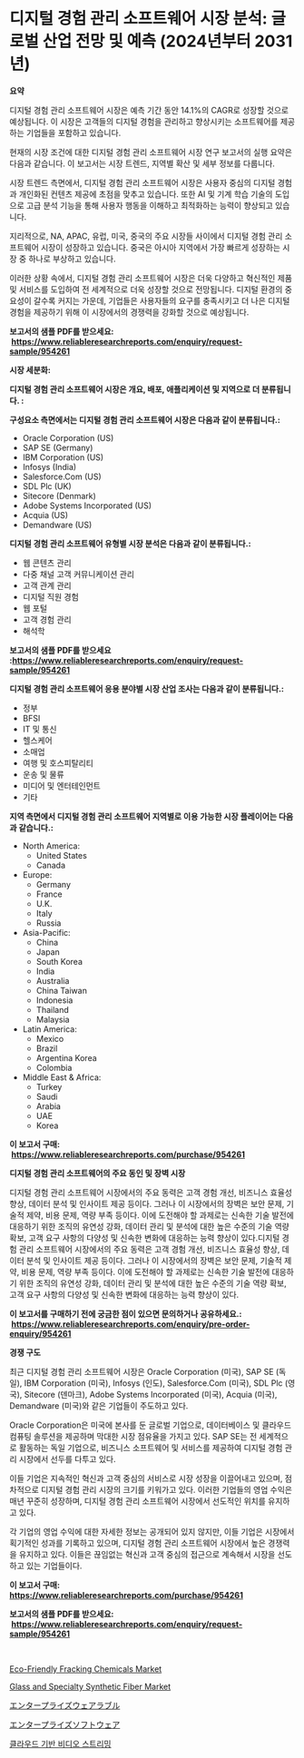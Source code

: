 <p><h1>디지털 경험 관리 소프트웨어 시장 분석: 글로벌 산업 전망 및 예측 (2024년부터 2031년)</h1></p><p><strong>요약</strong></p>
<p><p>디지털 경험 관리 소프트웨어 시장은 예측 기간 동안 14.1%의 CAGR로 성장할 것으로 예상됩니다. 이 시장은 고객들의 디지털 경험을 관리하고 향상시키는 소프트웨어를 제공하는 기업들을 포함하고 있습니다.</p><p>현재의 시장 조건에 대한 디지털 경험 관리 소프트웨어 시장 연구 보고서의 실행 요약은 다음과 같습니다. 이 보고서는 시장 트렌드, 지역별 확산 및 세부 정보를 다룹니다.</p><p>시장 트렌드 측면에서, 디지털 경험 관리 소프트웨어 시장은 사용자 중심의 디지털 경험과 개인화된 컨텐츠 제공에 초점을 맞추고 있습니다. 또한 AI 및 기계 학습 기술의 도입으로 고급 분석 기능을 통해 사용자 행동을 이해하고 최적화하는 능력이 향상되고 있습니다.</p><p>지리적으로, NA, APAC, 유럽, 미국, 중국의 주요 시장들 사이에서 디지털 경험 관리 소프트웨어 시장이 성장하고 있습니다. 중국은 아시아 지역에서 가장 빠르게 성장하는 시장 중 하나로 부상하고 있습니다.</p><p>이러한 상황 속에서, 디지털 경험 관리 소프트웨어 시장은 더욱 다양하고 혁신적인 제품 및 서비스를 도입하여 전 세계적으로 더욱 성장할 것으로 전망됩니다. 디지털 환경의 중요성이 갈수록 커지는 가운데, 기업들은 사용자들의 요구를 충족시키고 더 나은 디지털 경험을 제공하기 위해 이 시장에서의 경쟁력을 강화할 것으로 예상됩니다.</p></p>
<p><strong>보고서의 샘플 PDF를 받으세요: &nbsp;<a href="https://www.reliableresearchreports.com/enquiry/request-sample/954261">https://www.reliableresearchreports.com/enquiry/request-sample/954261</a></strong></p>
<p><strong>시장 세분화:</strong></p>
<p><strong> 디지털 경험 관리 소프트웨어 시장은 개요, 배포, 애플리케이션 및 지역으로 더 분류됩니다. :</strong></p>
<p><strong>구성요소 측면에서는 디지털 경험 관리 소프트웨어 시장은 다음과 같이 분류됩니다.:</strong></p>
<p><ul><li>Oracle Corporation (US)</li><li>SAP SE (Germany)</li><li>IBM Corporation (US)</li><li>Infosys (India)</li><li>Salesforce.Com (US)</li><li>SDL Plc (UK)</li><li>Sitecore (Denmark)</li><li>Adobe Systems Incorporated (US)</li><li>Acquia (US)</li><li>Demandware (US)</li></ul></p>
<p><strong> 디지털 경험 관리 소프트웨어 유형별 시장 분석은 다음과 같이 분류됩니다.:</strong></p>
<p><ul><li>웹 콘텐츠 관리</li><li>다중 채널 고객 커뮤니케이션 관리</li><li>고객 관계 관리</li><li>디지털 직원 경험</li><li>웹 포털</li><li>고객 경험 관리</li><li>해석학</li></ul></p>
<p><strong>보고서의 샘플 PDF를 받으세요 :<a href="https://www.reliableresearchreports.com/enquiry/request-sample/954261">https://www.reliableresearchreports.com/enquiry/request-sample/954261</a></strong></p>
<p><strong> 디지털 경험 관리 소프트웨어 응용 분야별 시장 산업 조사는 다음과 같이 분류됩니다.:</strong></p>
<p><ul><li>정부</li><li>BFSI</li><li>IT 및 통신</li><li>헬스케어</li><li>소매업</li><li>여행 및 호스피탈리티</li><li>운송 및 물류</li><li>미디어 및 엔터테인먼트</li><li>기타</li></ul></p>
<p><strong>지역 측면에서 디지털 경험 관리 소프트웨어 지역별로 이용 가능한 시장 플레이어는 다음과 같습니다.:</strong></p>
<p><ul>
    <li>
        North America:
        <ul>
            <li>United States</li>
            <li>Canada</li>
        </ul>
    </li>
    <li>
        Europe:
        <ul>
            <li>Germany</li>
            <li>France</li>
            <li>U.K.</li>
            <li>Italy</li>
            <li>Russia</li>
        </ul>
    </li>
    <li>
        Asia-Pacific:
        <ul>
            <li>China</li>
            <li>Japan</li>
            <li>South Korea</li>
            <li>India</li>
            <li>Australia</li>
            <li>China Taiwan</li>
            <li>Indonesia</li>
            <li>Thailand</li>
            <li>Malaysia</li>
        </ul>
    </li>
    <li>
        Latin America:
        <ul>
            <li>Mexico</li>
            <li>Brazil</li>
            <li>Argentina Korea</li>
            <li>Colombia</li>
        </ul>
    </li>
    <li>
        Middle East & Africa:
        <ul>
            <li>Turkey</li>
            <li>Saudi</li>
            <li>Arabia</li>
            <li>UAE</li>
            <li>Korea</li>
        </ul>
    </li>
    </ul></p>
<p><strong>이 보고서 구매: &nbsp;<a href="https://www.reliableresearchreports.com/purchase/954261">https://www.reliableresearchreports.com/purchase/954261</a></strong></p>
<p><strong>디지털 경험 관리 소프트웨어의 주요 동인 및 장벽 시장</strong></p>
<p><p>디지털 경험 관리 소프트웨어 시장에서의 주요 동력은 고객 경험 개선, 비즈니스 효율성 향상, 데이터 분석 및 인사이트 제공 등이다. 그러나 이 시장에서의 장벽은 보안 문제, 기술적 제약, 비용 문제, 역량 부족 등이다. 이에 도전해야 할 과제로는 신속한 기술 발전에 대응하기 위한 조직의 유연성 강화, 데이터 관리 및 분석에 대한 높은 수준의 기술 역량 확보, 고객 요구 사항의 다양성 및 신속한 변화에 대응하는 능력 향상이 있다.디지털 경험 관리 소프트웨어 시장에서의 주요 동력은 고객 경험 개선, 비즈니스 효율성 향상, 데이터 분석 및 인사이트 제공 등이다. 그러나 이 시장에서의 장벽은 보안 문제, 기술적 제약, 비용 문제, 역량 부족 등이다. 이에 도전해야 할 과제로는 신속한 기술 발전에 대응하기 위한 조직의 유연성 강화, 데이터 관리 및 분석에 대한 높은 수준의 기술 역량 확보, 고객 요구 사항의 다양성 및 신속한 변화에 대응하는 능력 향상이 있다.</p></p>
<p><strong>이 보고서를 구매하기 전에 궁금한 점이 있으면 문의하거나 공유하세요.: &nbsp;<a href="https://www.reliableresearchreports.com/enquiry/pre-order-enquiry/954261">https://www.reliableresearchreports.com/enquiry/pre-order-enquiry/954261</a></strong></p>
<p><strong>경쟁 구도</strong></p>
<p><p>최근 디지털 경험 관리 소프트웨어 시장은 Oracle Corporation (미국), SAP SE (독일), IBM Corporation (미국), Infosys (인도), Salesforce.Com (미국), SDL Plc (영국), Sitecore (덴마크), Adobe Systems Incorporated (미국), Acquia (미국), Demandware (미국)와 같은 기업들이 주도하고 있다. </p><p>Oracle Corporation은 미국에 본사를 둔 글로벌 기업으로, 데이터베이스 및 클라우드 컴퓨팅 솔루션을 제공하며 막대한 시장 점유율을 가지고 있다. SAP SE는 전 세계적으로 활동하는 독일 기업으로, 비즈니스 소프트웨어 및 서비스를 제공하여 디지털 경험 관리 시장에서 선두를 다투고 있다.</p><p>이들 기업은 지속적인 혁신과 고객 중심의 서비스로 시장 성장을 이끌어내고 있으며, 점차적으로 디지털 경험 관리 시장의 크기를 키워가고 있다. 이러한 기업들의 영업 수익은 매년 꾸준히 성장하며, 디지털 경험 관리 소프트웨어 시장에서 선도적인 위치를 유지하고 있다.</p><p>각 기업의 영업 수익에 대한 자세한 정보는 공개되어 있지 않지만, 이들 기업은 시장에서 획기적인 성과를 기록하고 있으며, 디지털 경험 관리 소프트웨어 시장에서 높은 경쟁력을 유지하고 있다. 이들은 끊임없는 혁신과 고객 중심의 접근으로 계속해서 시장을 선도하고 있는 기업들이다.</p></p>
<p><strong>이 보고서 구매: &nbsp; <a href="https://www.reliableresearchreports.com/purchase/954261">https://www.reliableresearchreports.com/purchase/954261</a></strong></p>
<p><strong>보고서의 샘플 PDF를 받으세요: &nbsp;<a href="https://www.reliableresearchreports.com/enquiry/request-sample/954261">https://www.reliableresearchreports.com/enquiry/request-sample/954261</a></strong><strong></strong></p>
<p>&nbsp;</p>
<p><p><a href="https://github.com/luckyshygirl/Market-Research-Report-List-3/blob/main/eco-friendly-fracking-chemicals-market.md">Eco-Friendly Fracking Chemicals Market</a></p><p><a href="https://issuu.com/reportprime-2/docs/glass-and-specialty-synthetic-fiber-market-size-20">Glass and Specialty Synthetic Fiber Market</a></p><p><a href="https://github.com/zjkmgcs938405/Market-Research-Report-List-1/blob/main/9387490185212.md">エンタープライズウェアラブル</a></p><p><a href="https://github.com/mohamedbakry57/Market-Research-Report-List-2/blob/main/1195515185211.md">エンタープライズソフトウェア</a></p><p><a href="https://github.com/vsnao330707/Market-Research-Report-List-1/blob/main/7311216185147.md">클라우드 기반 비디오 스트리밍</a></p></p>